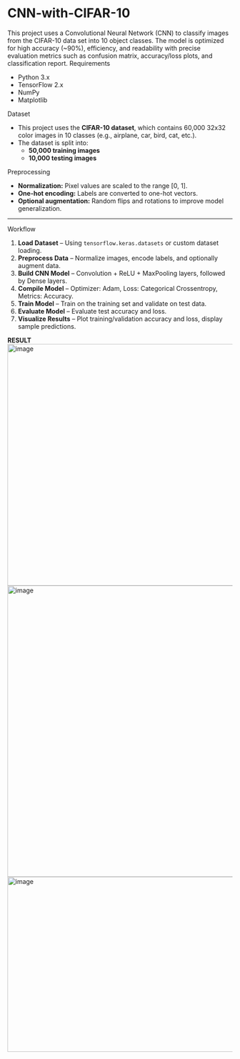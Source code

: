 # CNN-with-CIFAR-10
This project uses a Convolutional Neural Network (CNN) to classify images from the CIFAR-10 data set into 10 object classes. The model is optimized for high accuracy (~90%), efficiency, and readability with precise evaluation metrics such as confusion matrix, accuracy/loss plots, and classification report.
Requirements
- Python 3.x
- TensorFlow 2.x
- NumPy
- Matplotlib

Dataset
- This project uses the **CIFAR-10 dataset**, which contains 60,000 32x32 color images in 10 classes (e.g., airplane, car, bird, cat, etc.).
- The dataset is split into:
  - **50,000 training images**
  - **10,000 testing images**

Preprocessing
- **Normalization:** Pixel values are scaled to the range [0, 1].
- **One-hot encoding:** Labels are converted to one-hot vectors.
- **Optional augmentation:** Random flips and rotations to improve model generalization.

---

Workflow
1. **Load Dataset** – Using `tensorflow.keras.datasets` or custom dataset loading.
2. **Preprocess Data** – Normalize images, encode labels, and optionally augment data.
3. **Build CNN Model** – Convolution + ReLU + MaxPooling layers, followed by Dense layers.
4. **Compile Model** – Optimizer: Adam, Loss: Categorical Crossentropy, Metrics: Accuracy.
5. **Train Model** – Train on the training set and validate on test data.
6. **Evaluate Model** – Evaluate test accuracy and loss.
7. **Visualize Results** – Plot training/validation accuracy and loss, display sample predictions.

**RESULT**
<img width="1184" height="541" alt="image" src="https://github.com/user-attachments/assets/fd2daae5-d08c-4822-9ed8-9acb0bdc42f3" />
<img width="814" height="652" alt="image" src="https://github.com/user-attachments/assets/cf584056-35ae-45b4-889f-723b3179e306" />
<img width="561" height="392" alt="image" src="https://github.com/user-attachments/assets/41f9afe3-4e71-49a0-9c23-a4cf11be194b" />


